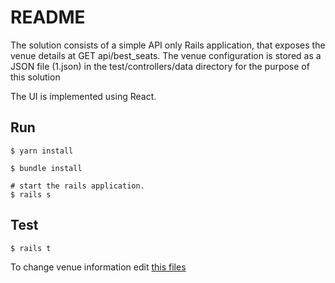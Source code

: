 # README

The solution consists of a simple API only Rails application, that exposes the venue details at GET api/best_seats.
The venue configuration is stored as a JSON file (1.json) in the test/controllers/data directory for the purpose of this solution

The UI is implemented using React.

## Run

```
$ yarn install
```

```
$ bundle install
```

```
# start the rails application.
$ rails s
```

## Test

```
$ rails t
```

To change venue information edit [this files](test/controllers/data/)
